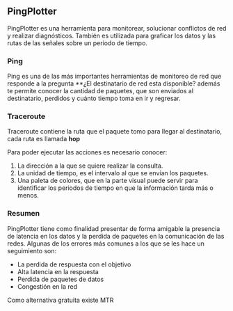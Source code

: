 ## PingPlotter

PingPlotter es una herramienta para monitorear, solucionar conflictos de red y realizar diagnósticos. También es utilizada para graficar los datos y las rutas de las señales sobre un periodo de tiempo.

### Ping

Ping es una de las más importantes herramientas de monitoreo de red que responde a la pregunta **¿El destinatario de red esta disponible? además te permite conocer la cantidad de paquetes, que son enviados al destinatario, perdidos y cuánto tiempo toma en ir y regresar.

### Traceroute

Traceroute contiene la ruta que el paquete tomo para llegar al destinatario, cada ruta es llamada **hop**

Para poder ejecutar las acciones es necesario conocer:

1. La dirección a la que se quiere realizar la consulta.
2. La unidad de tiempo, es el intervalo al que se envían los paquetes.
3. Una paleta de colores, que en la parte visual puede servir para identificar los periodos de tiempo en que la información tarda más o menos.

### Resumen

PingPlotter tiene como finalidad presentar de forma amigable la presencia de latencia en los datos y la perdida de paquetes en la comunicación de las redes. Algunas de los errores más comunes a los que se les hace un seguimiento son:

- La perdida de respuesta con el objetivo
- Alta latencia en la respuesta
- Perdida de paquetes de datos
- Congestión en la red

Como alternativa gratuita existe MTR
